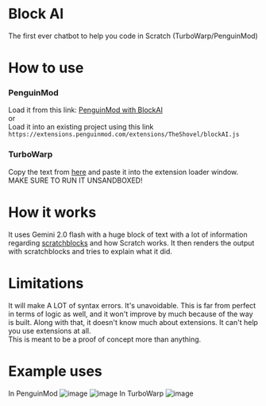 # Block AI
The first ever chatbot to help you code in Scratch (TurboWarp/PenguinMod)

# How to use
### PenguinMod
Load it from this link: [PenguinMod with BlockAI](https://studio.penguinmod.com/editor.html?extension=https://extensions.penguinmod.com/extensions/TheShovel/blockAI.js)  
or  
Load it into an existing project using this link `https://extensions.penguinmod.com/extensions/TheShovel/blockAI.js`
### TurboWarp
Copy the text from [here](https://extensions.penguinmod.com/extensions/TheShovel/blockAI.js) and paste it into the extension loader window. MAKE SURE TO RUN IT UNSANDBOXED!

# How it works
It uses Gemini 2.0 flash with a huge block of text with a lot of information regarding [scratchblocks](https://github.com/scratchblocks/scratchblocks) and how Scratch works. It then renders the output with scratchblocks and tries to explain what it did.

# Limitations
It will make A LOT of syntax errors. It's unavoidable. This is far from perfect in terms of logic as well, and it won't improve by much because of the way is built. Along with that, it doesn't know much about extensions. It can't help you use extensions at all.  
This is meant to be a proof of concept more than anything.

# Example uses
In PenguinMod
![image](https://github.com/user-attachments/assets/68f7d850-b32c-487c-91d7-b697e646033b)
![image](https://github.com/user-attachments/assets/924e187f-93ec-447a-9300-e3773b051f58)
In TurboWarp
![image](https://github.com/user-attachments/assets/52b8ea65-f496-4610-8afe-ec331854daad)
